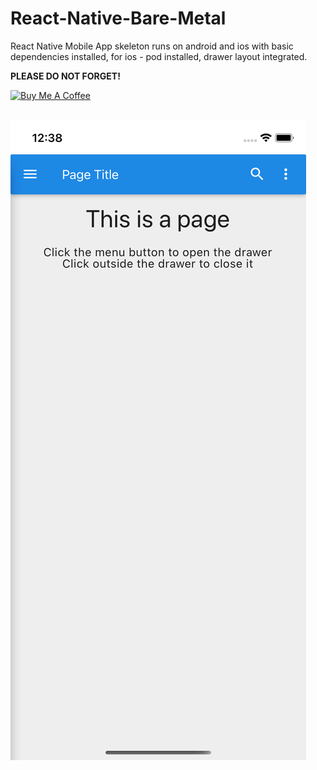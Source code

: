 # React-Native-Bare-Metal

React Native Mobile App skeleton runs on android and ios with basic dependencies installed, for ios - pod installed, drawer layout integrated.



<b>PLEASE DO NOT FORGET!</b>

<a href="https://www.buymeacoffee.com/rizvanhawaldar" target="_blank"><img src="https://cdn.buymeacoffee.com/buttons/default-black.png" alt="Buy Me A Coffee" width=15% height=15%></a>
<br/><br/>

<img src="ios.png"></img>
